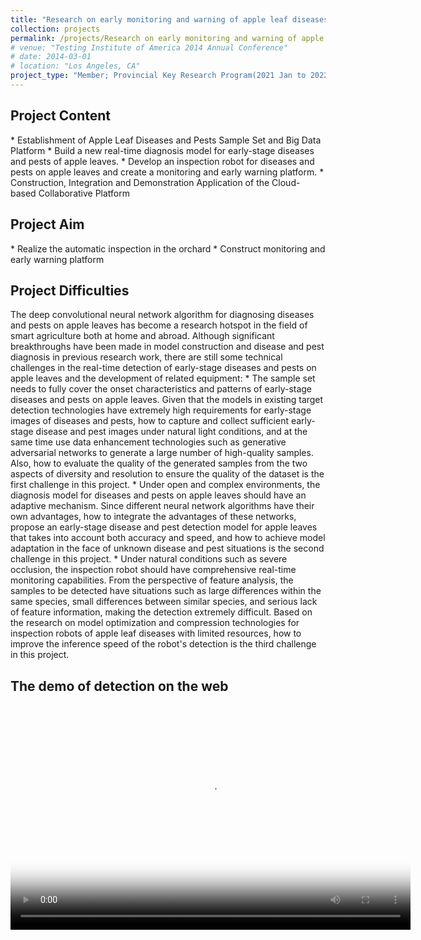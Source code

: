 ```yaml
---
title: "Research on early monitoring and warning of apple leaf diseases and development of inspection equipment based on artificial intelligence"
collection: projects
permalink: /projects/Research on early monitoring and warning of apple leaf diseases and development of inspection equipment based on artificial intelligence
# venue: "Testing Institute of America 2014 Annual Conference"
# date: 2014-03-01
# location: "Los Angeles, CA"
project_type: "Member; Provincial Key Research Program(2021 Jan to 2022 Dec)"
---
```


<h2>Project Content</h2>
* Establishment of Apple Leaf Diseases and Pests Sample Set and Big Data Platform
* Build a new real-time diagnosis model for early-stage diseases and pests of apple leaves.
* Develop an inspection robot for diseases and pests on apple leaves and create a monitoring and early warning platform.
* Construction, Integration and Demonstration Application of the Cloud-based Collaborative Platform


<h2>Project Aim</h2>
* Realize the automatic inspection in the orchard
* Construct monitoring and early warning platform

<h2>Project Difficulties</h2>
The deep convolutional neural network algorithm for diagnosing diseases and pests on apple leaves has become a research hotspot in the field of smart agriculture both at home and abroad. Although significant breakthroughs have been made in model construction and disease and pest diagnosis in previous research work, there are still some technical challenges in the real-time detection of early-stage diseases and pests on apple leaves and the development of related equipment:
* The sample set needs to fully cover the onset characteristics and patterns of early-stage diseases and pests on apple leaves. Given that the models in existing target detection technologies have extremely high requirements for early-stage images of diseases and pests, how to capture and collect sufficient early-stage disease and pest images under natural light conditions, and at the same time use data enhancement technologies such as generative adversarial networks to generate a large number of high-quality samples. Also, how to evaluate the quality of the generated samples from the two aspects of diversity and resolution to ensure the quality of the dataset is the first challenge in this project.
* Under open and complex environments, the diagnosis model for diseases and pests on apple leaves should have an adaptive mechanism. Since different neural network algorithms have their own advantages, how to integrate the advantages of these networks, propose an early-stage disease and pest detection model for apple leaves that takes into account both accuracy and speed, and how to achieve model adaptation in the face of unknown disease and pest situations is the second challenge in this project.
* Under natural conditions such as severe occlusion, the inspection robot should have comprehensive real-time monitoring capabilities. From the perspective of feature analysis, the samples to be detected have situations such as large differences within the same species, small differences between similar species, and serious lack of feature information, making the detection extremely difficult. Based on the research on model optimization and compression technologies for inspection robots of apple leaf diseases with limited resources, how to improve the inference speed of the robot's detection is the third challenge in this project.


## The demo of detection on the web

<div style="text-align: center;">
  <video width="640" height="360" controls 
         poster="http://zhuxy-USTC.github.io/images/apple_disease_thumbnail.jpg" 
         style="display: block; margin: auto;">
    <source src="http://zhuxy-USTC.github.io/videos/apple_disease_detection_web.mp4" type="video/mp4">
    Your browser does not support the video tag.
  </video>
</div>
